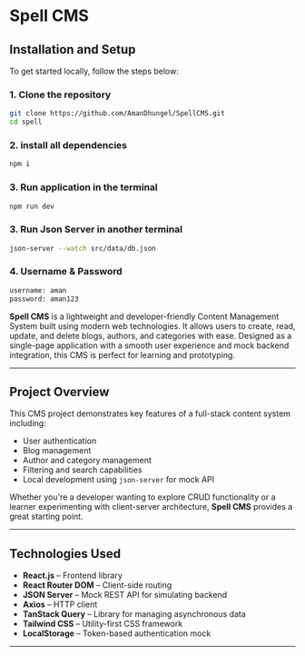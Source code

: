 # Spell CMS

## Installation and Setup

To get started locally, follow the steps below:

### 1. Clone the repository

```bash
git clone https://github.com/AmanDhungel/SpellCMS.git
cd spell
```

### 2. install all dependencies

```bash
npm i
```

### 3. Run application in the terminal

```bash
npm run dev
```

### 3. Run Json Server in another terminal

```bash
json-server --watch src/data/db.json
```

### 4. Username & Password

```bash
username: aman
password: aman123
```

**Spell CMS** is a lightweight and developer-friendly Content Management System built using modern web technologies. It allows users to create, read, update, and delete blogs, authors, and categories with ease. Designed as a single-page application with a smooth user experience and mock backend integration, this CMS is perfect for learning and prototyping.

---

## Project Overview

This CMS project demonstrates key features of a full-stack content system including:

- User authentication
- Blog management
- Author and category management
- Filtering and search capabilities
- Local development using `json-server` for mock API

Whether you're a developer wanting to explore CRUD functionality or a learner experimenting with client-server architecture, **Spell CMS** provides a great starting point.

---

## Technologies Used

- **React.js** – Frontend library
- **React Router DOM** – Client-side routing
- **JSON Server** – Mock REST API for simulating backend
- **Axios** – HTTP client
- **TanStack Query** – Library for managing asynchronous data
- **Tailwind CSS** – Utility-first CSS framework
- **LocalStorage** – Token-based authentication mock

---
